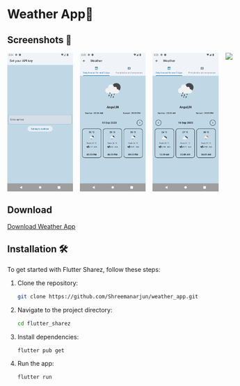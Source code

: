 # Weather App🚀


## Screenshots 📸
<p float="left" style="display: flex; justify-content: space-between margin-right: 16px margin-left: 16px;">

  <img src="screenshot/1.png" width="30%" style="margin-right: 16px;"  />   
  <img src="screenshot/2.png" width="30%" style="margin-right: 16px;"  />   
  <img src="screenshot/3.png" width="30%" style="margin-right: 16px;"  />   
  <img src="screenshot/4.png" width="30%" style="margin-right: 16px;"  />  
  
</p>



## Download

[Download Weather App ](https://github.com/Shreemanarjun/weather_app/releases/latest)

## Installation 🛠️

To get started with Flutter Sharez, follow these steps:

1. Clone the repository:

   ```bash
   git clone https://github.com/Shreemanarjun/weather_app.git
   ```

2. Navigate to the project directory:

   ```bash
   cd flutter_sharez
   ```

3. Install dependencies:

   ```bash
   flutter pub get
   ```

4. Run the app:

   ```bash
   flutter run
   ```